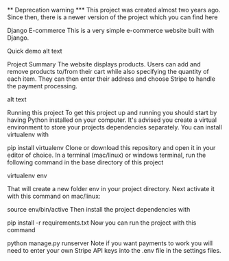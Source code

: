 ** Deprecation warning ***
This project was created almost two years ago. Since then, there is a newer version of the project which you can find here

Django E-commerce
This is a very simple e-commerce website built with Django.

Quick demo
alt text

Project Summary
The website displays products. Users can add and remove products to/from their cart while also specifying the quantity of each item. They can then enter their address and choose Stripe to handle the payment processing.

alt text

Running this project
To get this project up and running you should start by having Python installed on your computer. It's advised you create a virtual environment to store your projects dependencies separately. You can install virtualenv with

pip install virtualenv
Clone or download this repository and open it in your editor of choice. In a terminal (mac/linux) or windows terminal, run the following command in the base directory of this project

virtualenv env

That will create a new folder env in your project directory. Next activate it with this command on mac/linux:

source env/bin/active
Then install the project dependencies with

pip install -r requirements.txt
Now you can run the project with this command

python manage.py runserver
Note if you want payments to work you will need to enter your own Stripe API keys into the .env file in the settings files.
